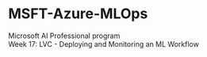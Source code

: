 # MSFT-Azure-MLOps
Microsoft AI Professional program<br>
Week 17: LVC - Deploying and Monitoring an ML Workflow